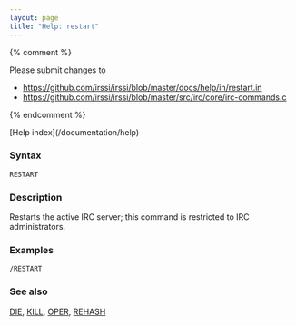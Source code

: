 ```yaml
---
layout: page
title: "Help: restart"
---
```


{% comment %}

Please submit changes to
- https://github.com/irssi/irssi/blob/master/docs/help/in/restart.in
- https://github.com/irssi/irssi/blob/master/src/irc/core/irc-commands.c


{% endcomment %}
<nav markdown="1">
[Help index](/documentation/help)
</nav>

### Syntax ###

<div class="highlight irssisyntax"><pre style="\-\-cmdlen:-2ch"><code><span class="synB">RESTART</span></code></pre></div>



### Description ###

Restarts the active IRC server; this command is restricted to IRC
administrators.

### Examples ###

    /RESTART

### See also ###
[DIE](/documentation/help/die), [KILL](/documentation/help/kill), [OPER](/documentation/help/oper), [REHASH](/documentation/help/rehash)

